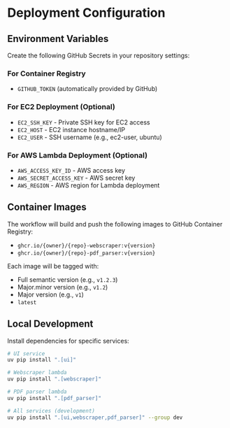 # Deployment Configuration

## Environment Variables
Create the following GitHub Secrets in your repository settings:

### For Container Registry
- `GITHUB_TOKEN` (automatically provided by GitHub)

### For EC2 Deployment (Optional)
- `EC2_SSH_KEY` - Private SSH key for EC2 access
- `EC2_HOST` - EC2 instance hostname/IP
- `EC2_USER` - SSH username (e.g., ec2-user, ubuntu)

### For AWS Lambda Deployment (Optional)
- `AWS_ACCESS_KEY_ID` - AWS access key
- `AWS_SECRET_ACCESS_KEY` - AWS secret key
- `AWS_REGION` - AWS region for Lambda deployment

## Container Images
The workflow will build and push the following images to GitHub Container Registry:

- `ghcr.io/{owner}/{repo}-webscraper:v{version}`
- `ghcr.io/{owner}/{repo}-pdf_parser:v{version}`

Each image will be tagged with:
- Full semantic version (e.g., `v1.2.3`)
- Major.minor version (e.g., `v1.2`)
- Major version (e.g., `v1`)
- `latest`

## Local Development
Install dependencies for specific services:

```bash
# UI service
uv pip install ".[ui]"

# Webscraper lambda
uv pip install ".[webscraper]"

# PDF parser lambda
uv pip install ".[pdf_parser]"

# All services (development)
uv pip install ".[ui,webscraper,pdf_parser]" --group dev
```
